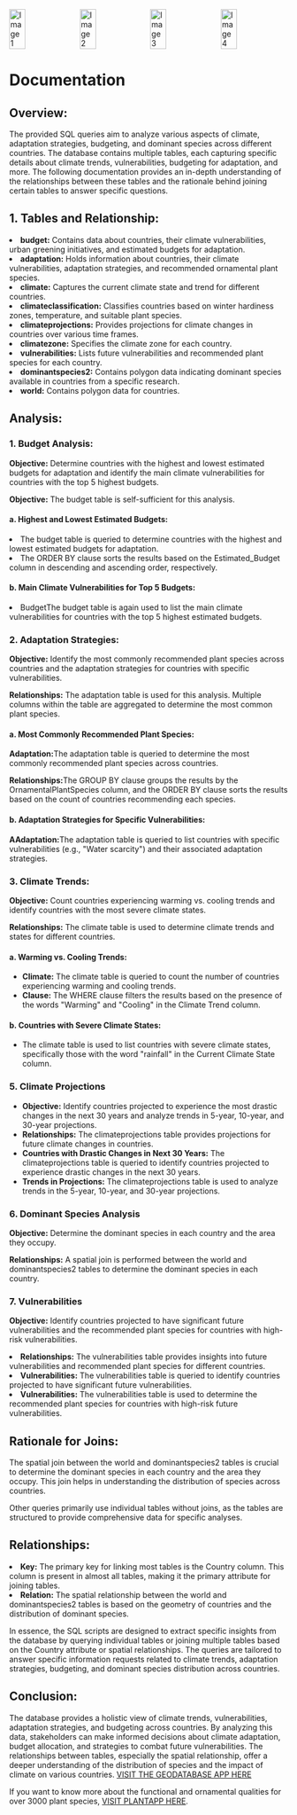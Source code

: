 <!DOCTYPE html>
<html>

<body>

<div style="display: flex; justify-content: space-between;">
    <img src="https://agro-nl.nl/wp-content/uploads/2019/04/trees-bareroot-e1557303577410.jpg" alt="Image 1" style="width: 24%; margin-right: 1%;">
    <img src="https://agro-nl.nl/wp-content/uploads/2019/04/shrubs-p9-min-e1557303401583.jpg" alt="Image 2" style="width: 24%; margin-right: 1%;">
    <img src="https://agro-nl.nl/wp-content/uploads/2019/04/shrubs-full-ground-min-e1557303444131.jpg" alt="Image 3" style="width: 24%; margin-right: 1%;">
    <img src="https://agro-nl.nl/wp-content/uploads/2019/04/trees-open-ground-e1557303524105.jpg" alt="Image 4" style="width: 24%;">
</div>

<h1>Documentation</h1>

<h2>Overview:</h2>
    <p>The provided SQL queries aim to analyze various aspects of climate, adaptation strategies, budgeting, and dominant species across different countries. The database contains multiple tables, each capturing specific details about climate trends, vulnerabilities, budgeting for adaptation, and more. The following documentation provides an in-depth understanding of the relationships between these tables and the rationale behind joining certain tables to answer specific questions.</p>

<h2>1. Tables and Relationship:</h2>
        <li><strong>budget:</strong> Contains data about countries, their climate vulnerabilities, urban greening initiatives, and estimated budgets for adaptation.</li>
        <li><strong>adaptation:</strong> Holds information about countries, their climate vulnerabilities, adaptation strategies, and recommended ornamental plant species.</li>
        <li><strong>climate:</strong> Captures the current climate state and trend for different countries.</li>
        <li><strong>climateclassification:</strong> Classifies countries based on winter hardiness zones, temperature, and suitable plant species.</li>
        <li><strong>climateprojections:</strong> Provides projections for climate changes in countries over various time frames.</li>
        <li><strong>climatezone:</strong> Specifies the climate zone for each country.</li>
        <li><strong>vulnerabilities:</strong> Lists future vulnerabilities and recommended plant species for each country.</li>
        <li><strong>dominantspecies2:</strong> Contains polygon data indicating dominant species available in countries from a specific research.</li>
        <li><strong>world:</strong> Contains polygon data for countries.</li>

<h2>Analysis:</h2>

<h3>1. Budget Analysis:</h3>
    <p><strong>Objective:</strong> Determine countries with the highest and lowest estimated budgets for adaptation and identify the main climate vulnerabilities for countries with the top 5 highest budgets.</p>
     <p><strong>Objective:</strong> The budget table is self-sufficient for this analysis.</p>

<h4>a. Highest and Lowest Estimated Budgets:</h4>
    <li><strong></strong>The budget table is queried to determine countries with the highest and lowest estimated budgets for adaptation. </li>
    <li><strong></strong>The ORDER BY clause sorts the results based on the Estimated_Budget column in descending and ascending order, respectively. </li>

<h4>b. Main Climate Vulnerabilities for Top 5 Budgets:</h4>
    <li>Budget<strong></strong>The budget table is again used to list the main climate vulnerabilities for countries with the top 5 highest estimated budgets.</li>

<h3>2. Adaptation Strategies:</h3>
    <p><strong>Objective:</strong> Identify the most commonly recommended plant species across countries and the adaptation strategies for countries with specific vulnerabilities.</p>
    <p><strong>Relationships:</strong> The adaptation table is used for this analysis. Multiple columns within the table are aggregated to determine the most common plant species.</p>

<h4>a. Most Commonly Recommended Plant Species:</h4>
    <p><strong>Adaptation:</strong>The adaptation table is queried to determine the most commonly recommended plant species across countries.</p>
    <p><strong>Relationships:</strong>The GROUP BY clause groups the results by the OrnamentalPlantSpecies column, and the ORDER BY clause sorts the results based on the count of countries recommending each species.</p>

<h4>b. Adaptation Strategies for Specific Vulnerabilities:</h4>
    <p><strong>AAdaptation:</strong>The adaptation table is queried to list countries with specific vulnerabilities (e.g., "Water scarcity") and their associated adaptation strategies.</p>

<h3>3. Climate Trends:</h3>
    <p><strong>Objective:</strong> Count countries experiencing warming vs. cooling trends and identify countries with the most severe climate states.</p>
    <p><strong>Relationships:</strong> The climate table is used to determine climate trends and states for different countries.</p>

<h4>a. Warming vs. Cooling Trends:</h4>
<ul>
    <li>
        <strong>Climate:</strong> The climate table is queried to count the number of countries experiencing warming and cooling trends.
    </li>
    <li>
        <strong>Clause:</strong> The WHERE clause filters the results based on the presence of the words "Warming" and "Cooling" in the Climate Trend column.
    </li>
</ul>

<h4>b. Countries with Severe Climate States:</h4>
<ul>
    <li>
        The climate table is used to list countries with severe climate states, specifically those with the word "rainfall" in the Current Climate State column.
    </li>
</ul>

<h3>5. Climate Projections</h3>
<ul>
    <li>
        <strong>Objective:</strong> Identify countries projected to experience the most drastic changes in the next 30 years and analyze trends in 5-year, 10-year, and 30-year projections.
    </li>
    <li>
        <strong>Relationships:</strong> The climateprojections table provides projections for future climate changes in countries.
    </li>
    <li>
        <strong>Countries with Drastic Changes in Next 30 Years:</strong> The climateprojections table is queried to identify countries projected to experience drastic changes in the next 30 years.
    </li>
    <li>
        <strong>Trends in Projections:</strong> The climateprojections table is used to analyze trends in the 5-year, 10-year, and 30-year projections.
    </li>
</ul>


<h3>6. Dominant Species Analysis</h3>
    <p><b>Objective:</b> Determine the dominant species in each country and the area they occupy.</p>
    <p><b>Relationships:</b> A spatial join is performed between the world and dominantspecies2 tables to determine the dominant species in each country.</p>

<h3>7. Vulnerabilities</h3>
    <p><b>Objective:</b> Identify countries projected to have significant future vulnerabilities and the recommended plant species for countries with high-risk vulnerabilities.</p>
    <li><strong></strong><b>Relationships:</b> The vulnerabilities table provides insights into future vulnerabilities and recommended plant species for different countries.</li>
    <li><strong></strong><b>Vulnerabilities:</b> The vulnerabilities table is queried to identify countries projected to have significant future vulnerabilities.</li>
    <li><strong></strong><b>Vulnerabilities:</b> The vulnerabilities table is used to determine the recommended plant species for countries with high-risk future vulnerabilities.</li>

<h2>Rationale for Joins:</h2>
    <p>The spatial join between the world and dominantspecies2 tables is crucial to determine the dominant species in each country and the area they occupy. This join helps in understanding the distribution of species across countries.</p>
    <p>Other queries primarily use individual tables without joins, as the tables are structured to provide comprehensive data for specific analyses.</p>

<h2>Relationships:</h2>
<li><strong>Key:</strong> The primary key for linking most tables is the Country column. This column is present in almost all tables, making it the primary attribute for joining tables.</li>
        <li><strong>Relation:</strong> The spatial relationship between the world and dominantspecies2 tables is based on the geometry of countries and the distribution of dominant species.</li>


<p>In essence, the SQL scripts are designed to extract specific insights from the database by querying individual tables or joining multiple tables based on the Country attribute or spatial relationships. The queries are tailored to answer specific information requests related to climate trends, adaptation strategies, budgeting, and dominant species distribution across countries.</p>

<h2>Conclusion:</h2>
    <p>The database provides a holistic view of climate trends, vulnerabilities, adaptation strategies, and budgeting across countries. By analyzing this data, stakeholders can make informed decisions about climate adaptation, budget allocation, and strategies to combat future vulnerabilities. The relationships between tables, especially the spatial relationship, offer a deeper understanding of the distribution of species and the impact of climate on various countries. <a href="https://climateapp-agro-nl-consult.streamlit.app/">VISIT THE GEODATABASE APP HERE</a></p>

<p>If you want to know more about the functional and ornamental qualities for over 3000 plant species, <a href="https://plantapp-agro-nl-consult.streamlit.app/">VISIT PLANTAPP HERE</a>.</p>
</body>

</html>
